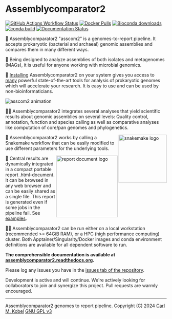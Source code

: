 # Assemblycomparator2

[![GitHub Actions Workflow Status](https://img.shields.io/github/actions/workflow/status/cmkobel/assemblycomparator2/dry-run.yaml)](https://github.com/cmkobel/assemblycomparator2/actions/) [![Docker Pulls](https://img.shields.io/docker/pulls/cmkobel/assemblycomparator2?label=docker%20pulls)](#installation)  [![Bioconda downloads](https://img.shields.io/conda/dn/bioconda/assemblycomparator2?label=Bioconda%20downloads&color=%2300CC00)](#installation) [![conda build](https://img.shields.io/conda/v/bioconda/assemblycomparator2)](#installation) [![Documentation Status](https://readthedocs.org/projects/assemblycomparator2/badge/?version=latest)](https://assemblycomparator2.readthedocs.io/en/latest/?badge=latest)

🧬 Assemblycomparator2 "asscom2" is a genomes-to-report pipeline. It accepts prokaryotic (bacterial and archaeal) genomic assemblies and compares them in many different ways. 

🦠 Being designed to analyze assemblies of both isolates and metagenomes (MAGs), it is useful for anyone working with microbial genomics.

💾 [Installing](https://assemblycomparator2.readthedocs.io/en/latest/installation/) Assemblycomparator2 on your system gives you access to [many](https://assemblycomparator2.readthedocs.io/en/latest/what%20analyses%20does%20it%20do/) powerful state-of-the-art tools for analysis of prokaryotic genomes which will accelerate your research. It is easy to use and can be used by non-bioinformaticians.

<img alt="asscom2 animation" src="https://github.com/cmkobel/assemblycomparator2/assets/5913696/623f6b42-2de6-457c-8f0d-3b3e5d646967">


👩‍🔬 Assemblycomparator2 integrates several analyses that yield scientific results about genomic assemblies on several levels: Quality control, annotation, function and species calling as well as comparative analyses like computation of core/pan genomes and phylogenetics. 

<img width="150" alt="snakemake logo" align="right" src="https://github.com/cmkobel/assemblycomparator2/assets/5913696/7188e748-9d37-43ae-a5d5-100e9560df1f">

🐍 Assemblycomparator2 works by calling a Snakemake workflow that can be easily modified to use different parameters for the  underlying tools.

<a href="https://github.com/cmkobel/assemblycomparator2/blob/master/readme-demos.md"><img height="192" alt="report document logo" align="right" src="https://github.com/cmkobel/assemblycomparator2/assets/5913696/e5f9b72c-2137-4850-8779-a5528d8ccbaf"></a>

📙 Central results are dynamically integrated in a compact portable report .html-document. It can be browsed in any web browser and can be easily shared as a single file. This report is generated even if some jobs in the pipeline fail. See [examples](https://assemblycomparator2.readthedocs.io/en/latest/20%20usage/#demo-reports).

🧑‍💻 Assemblycomparator2 can be run either on a local workstation (recommended >= 64GiB RAM), or a HPC (high performance computing) cluster. Both  Apptainer/Singularity/Docker images and conda environment definitions are available for all dependent software to run.


**The comprehensible documentation is available at [assemblycomparator2.readthedocs.org](https://assemblycomparator2.readthedocs.org).**

Please log any issues you have in the [issues tab of the repository](https://github.com/cmkobel/assemblycomparator2/issues).

Development is active and will continue. We're actively looking for collaborators to join and synergize this project. Pull requests are warmly encouraged.

---

Assemblycomparator2 genomes to report pipeline. Copyright (C) 2024 [Carl M. Kobel](https://github.com/cmkobel) [GNU GPL v3](https://github.com/cmkobel/assemblycomparator2/blob/master/LICENSE)


